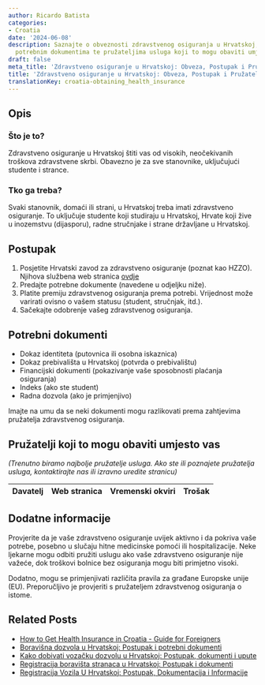 ```yaml
---
author: Ricardo Batista
categories:
- Croatia
date: '2024-06-08'
description: Saznajte o obveznosti zdravstvenog osiguranja u Hrvatskoj, postupku prijave,
  potrebnim dokumentima te pružateljima usluga koji to mogu obaviti umjesto vas.
draft: false
meta_title: 'Zdravstveno osiguranje u Hrvatskoj: Obveza, Postupak i Pružatelji'
title: 'Zdravstveno osiguranje u Hrvatskoj: Obveza, Postupak i Pružatelji'
translationKey: croatia-obtaining_health_insurance
---
```



## Opis
### Što je to?
Zdravstveno osiguranje u Hrvatskoj štiti vas od visokih, neočekivanih troškova zdravstvene skrbi. Obavezno je za sve stanovnike, uključujući studente i strance.

### Tko ga treba?
Svaki stanovnik, domaći ili strani, u Hrvatskoj treba imati zdravstveno osiguranje. To uključuje studente koji studiraju u Hrvatskoj, Hrvate koji žive u inozemstvu (dijasporu), radne stručnjake i strane državljane u Hrvatskoj.

## Postupak

1. Posjetite Hrvatski zavod za zdravstveno osiguranje (poznat kao HZZO). Njihova službena web stranica [ovdje](http://www.hzzo.hr/)
2. Predajte potrebne dokumente (navedene u odjeljku niže).
3. Platite premiju zdravstvenog osiguranja prema potrebi. Vrijednost može varirati ovisno o vašem statusu (student, stručnjak, itd.).
4. Sačekajte odobrenje vašeg zdravstvenog osiguranja.

## Potrebni dokumenti

- Dokaz identiteta (putovnica ili osobna iskaznica)
- Dokaz prebivališta u Hrvatskoj (potvrda o prebivalištu)
- Financijski dokumenti (pokazivanje vaše sposobnosti plaćanja osiguranja)
- Indeks (ako ste student)
- Radna dozvola (ako je primjenjivo)

Imajte na umu da se neki dokumenti mogu razlikovati prema zahtjevima pružatelja zdravstvenog osiguranja.

## Pružatelji koji to mogu obaviti umjesto vas
_(Trenutno biramo najbolje pružatelje usluga. Ako ste ili poznajete pružatelja usluga, kontaktirajte nas ili izravno uredite stranicu)_

| Davatelj | Web stranica | Vremenski okviri | Trošak |
| --------------- | --------------- | :-------------: | :-------------: |

## Dodatne informacije
Provjerite da je vaše zdravstveno osiguranje uvijek aktivno i da pokriva vaše potrebe, posebno u slučaju hitne medicinske pomoći ili hospitalizacije. Neke ljekarne mogu odbiti pružiti uslugu ako vaše zdravstveno osiguranje nije važeće, dok troškovi bolnice bez osiguranja mogu biti primjetno visoki.

Dodatno, mogu se primjenjivati različita pravila za građane Europske unije (EU). Preporučljivo je provjeriti s pružateljem zdravstvenog osiguranja o istome.


## Related Posts

- [How to Get Health Insurance in Croatia - Guide for Foreigners](https://tramitit.com/hr/guides/croatia/registracija_za_zdravstveni_karton_stranca/)
- [Boravišna dozvola u Hrvatskoj: Postupak i potrebni dokumenti](https://tramitit.com/hr/guides/croatia/dobivanje_dozvole_za_useljenje/)
- [Kako dobivati vozačku dozvolu u Hrvatskoj: Postupak, dokumenti i upute](https://tramitit.com/hr/guides/croatia/izdavanje_vozacke_dozvole/)
- [Registracija boravišta stranaca u Hrvatskoj: Postupak i dokumenti](https://tramitit.com/hr/guides/croatia/prijava_prebivalista_stranaca/)
- [Registracija Vozila U Hrvatskoj: Postupak, Dokumentacija i Informacije](https://tramitit.com/hr/guides/croatia/registracija_vozila/)